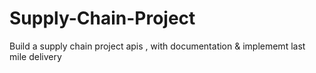 # Supply-Chain-Project
Build a supply chain project apis , with documentation &amp; implememt last mile delivery

